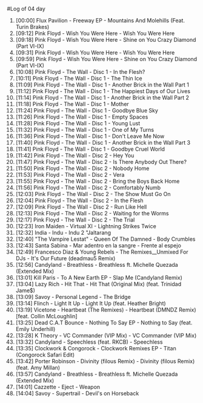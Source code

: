 #Log of 04 day

1. [00:00] Flux Pavilion - Freeway EP - Mountains And Molehills (Feat. Turin Brakes)
1. [09:12] Pink Floyd - Wish You Were Here - Wish You Were Here
1. [09:18] Pink Floyd - Wish You Were Here - Shine on You Crazy Diamond (Part VI-IX)
1. [09:31] Pink Floyd - Wish You Were Here - Wish You Were Here
1. [09:59] Pink Floyd - Wish You Were Here - Shine on You Crazy Diamond (Part VI-IX)
1. [10:08] Pink Floyd - The Wall - Disc 1 - In the Flesh?
1. [10:11] Pink Floyd - The Wall - Disc 1 - The Thin Ice
1. [11:09] Pink Floyd - The Wall - Disc 1 - Another Brick in the Wall Part 1
1. [11:12] Pink Floyd - The Wall - Disc 1 - The Happiest Days of Our Lives
1. [11:14] Pink Floyd - The Wall - Disc 1 - Another Brick in the Wall Part 2
1. [11:18] Pink Floyd - The Wall - Disc 1 - Mother
1. [11:24] Pink Floyd - The Wall - Disc 1 - Goodbye Blue Sky
1. [11:26] Pink Floyd - The Wall - Disc 1 - Empty Spaces
1. [11:28] Pink Floyd - The Wall - Disc 1 - Young Lust
1. [11:32] Pink Floyd - The Wall - Disc 1 - One of My Turns
1. [11:36] Pink Floyd - The Wall - Disc 1 - Don't Leave Me Now
1. [11:40] Pink Floyd - The Wall - Disc 1 - Another Brick in the Wall Part 3
1. [11:41] Pink Floyd - The Wall - Disc 1 - Goodbye Cruel World
1. [11:42] Pink Floyd - The Wall - Disc 2 - Hey You
1. [11:47] Pink Floyd - The Wall - Disc 2 - Is There Anybody Out There?
1. [11:50] Pink Floyd - The Wall - Disc 2 - Nobody Home
1. [11:53] Pink Floyd - The Wall - Disc 2 - Vera
1. [11:55] Pink Floyd - The Wall - Disc 2 - Bring the Boys Back Home
1. [11:56] Pink Floyd - The Wall - Disc 2 - Comfortably Numb
1. [12:03] Pink Floyd - The Wall - Disc 2 - The Show Must Go On
1. [12:04] Pink Floyd - The Wall - Disc 2 - In the Flesh
1. [12:09] Pink Floyd - The Wall - Disc 2 - Run Like Hell
1. [12:13] Pink Floyd - The Wall - Disc 2 - Waiting for the Worms
1. [12:17] Pink Floyd - The Wall - Disc 2 - The Trial
1. [12:23] Iron Maiden - Virtual XI - Lightning Strikes Twice
1. [12:32] India - Indu - Indu 2 "Jaltarang
1. [12:40] "The Vampire Lestat" - Queen Of The Damned - Body Crumbles
1. [12:43] Santa Sabina - Mar adentro en la sangre - Frente al espejo
1. [12:49] Francesco Diaz & Young Rebels - The Remixes__Unmixed For DJs - It's Our Future (deadmau5 Remix)
1. [12:56] Candyland - Breathless - Breathless ft. Michelle Quezada (Extended Mix)
1. [13:01] Kill Paris - To A New Earth EP - Slap Me (Candyland Remix)
1. [13:04] Lazy Rich - Hit That - Hit That (Original Mix) (feat. Trinidad Jame$)
1. [13:09] Savoy - Personal Legend - The Bridge
1. [13:14] Flinch - Light It Up - Light It Up (feat. Heather Bright)
1. [13:19] Vicetone - Heartbeat (The Remixes) - Heartbeat (DMNDZ Remix) [feat. Collin McLoughlin]
1. [13:25] Dead C.A.T Bounce - Nothing To Say EP - Nothing to Say (feat. Emily Underhill)
1. [13:28] K Theory - VC Commander (VIP Mix) - VC Commander (VIP Mix)
1. [13:32] Candyland - Speechless (feat. RKCB) - Speechless
1. [13:35] Clockwork & Congorock - Clockwork Remixes EP - Titan (Congorock Safari Edit)
1. [13:42] Porter Robinson - Divinity (filous Remix) - Divinity (filous Remix) (feat. Amy Millan)
1. [13:57] Candyland - Breathless - Breathless ft. Michelle Quezada (Extended Mix)
1. [14:01] Cazzette - Eject - Weapon
1. [14:04] Savoy - Supertrail - Devil's on Horseback
